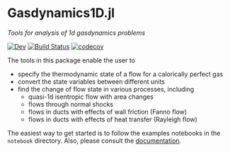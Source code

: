 # Gasdynamics1D.jl

_Tools for analysis of 1d gasdynamics problems_

[![Dev](https://img.shields.io/badge/docs-dev-blue.svg)](https://uclamaethreads.github.io/Gasdynamics1D.jl/dev/)
 [![Build Status](https://github.com/UCLAMAEThreads/Gasdynamics1D.jl/workflows/CI/badge.svg)](https://github.com/UCLAMAEThreads/Gasdynamics1D.jl/actions) [![codecov](https://codecov.io/gh/UCLAMAEThreads/Gasdynamics1D.jl/branch/main/graph/badge.svg?token=m4pj7rjF0r)](https://codecov.io/gh/UCLAMAEThreads/Gasdynamics1D.jl)

The tools in this package enable the user to
- specify the thermodynamic state of a flow for a calorically perfect gas
- convert the state variables between different units
- find the change of flow state in various processes, including
  - quasi-1d isentropic flow with area changes
  - flows through normal shocks
  - flows in ducts with effects of wall friction (Fanno flow)
  - flows in ducts with effects of heat transfer (Rayleigh flow)

The easiest way to get started is to follow the examples notebooks in the `notebook` directory. Also, please consult the [documentation](https://uclamaethreads.github.io/Gasdynamics1D.jl/dev/).

